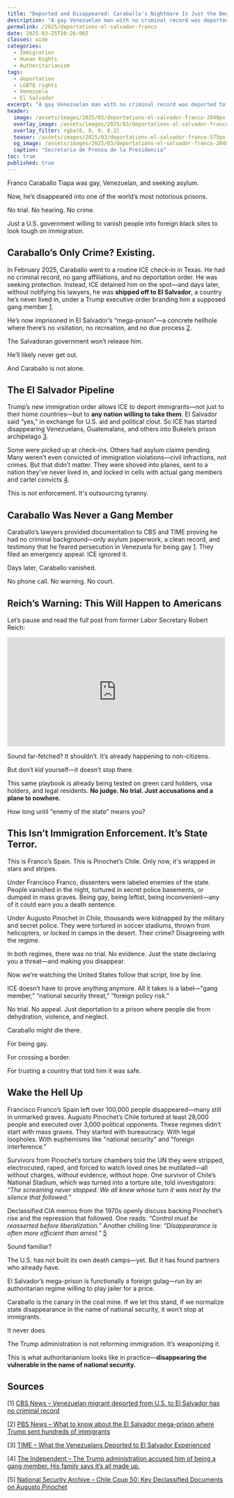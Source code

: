 ```yaml
---
title: "Deported and Disappeared: Caraballo's Nightmare Is Just the Beginning"
description: "A gay Venezuelan man with no criminal record was deported to a mega-prison in El Salvador. This isn’t law enforcement. It’s state-sanctioned cruelty. And it’s coming for citizens next."
permalink: /2025/deportations-el-salvador-franco
date: 2025-03-25T10:26:00Z
classes: wide
categories:
  - Immigration
  - Human Rights
  - Authoritarianism
tags:
  - deportation
  - LGBTQ rights
  - Venezuela
  - El Salvador
excerpt: "A gay Venezuelan man with no criminal record was deported to a mega-prison in El Salvador. This isn’t law enforcement. It’s state-sanctioned cruelty. And it’s coming for citizens next."
header:
  image: /assets/images/2025/03/deportations-el-salvador-franco-2048px.jpg
  overlay_image: /assets/images/2025/03/deportations-el-salvador-franco-2048px.jpg
  overlay_filter: rgba(0, 0, 0, 0.2)
  teaser: /assets/images/2025/03/deportations-el-salvador-franco-575px.jpg
  og_image: /assets/images/2025/03/deportations-el-salvador-franco-2048px.jpg
  caption: "Secretaria de Prensa de la Presidencia"
toc: true
published: true
---
```


Franco Caraballo Tiapa was gay, Venezuelan, and seeking asylum.

Now, he’s disappeared into one of the world’s most notorious prisons.

No trial. No hearing. No crime.

Just a U.S. government willing to vanish people into foreign black sites to look tough on immigration.

## Caraballo’s Only Crime? Existing.

In February 2025, Caraballo went to a routine ICE check-in in Texas. He had no criminal record, no gang affiliations, and no deportation order. He was seeking protection. Instead, ICE detained him on the spot—and days later, without notifying his lawyers, he was **shipped off to El Salvador**, a country he’s never lived in, under a Trump executive order branding him a supposed gang member [1](https://www.cbsnews.com/news/venezuela-migrant-deported-el-salvador-no-criminal-record/).

He’s now imprisoned in El Salvador’s “mega-prison”—a concrete hellhole where there’s no visitation, no recreation, and no due process [2](https://www.pbs.org/newshour/world/what-to-know-about-the-el-salvador-mega-prison-where-trump-sent-hundreds-of-immigrants).

The Salvadoran government won’t release him.

He’ll likely never get out.

And Caraballo is not alone.

## The El Salvador Pipeline

Trump’s new immigration order allows ICE to deport immigrants—not just to their home countries—but to **any nation willing to take them**. El Salvador said “yes,” in exchange for U.S. aid and political clout. So ICE has started disappearing Venezuelans, Guatemalans, and others into Bukele’s prison archipelago [3](https://time.com/6791883/venezuelan-deportations-el-salvador-photos/).

Some were picked up at check-ins. Others had asylum claims pending. Many weren’t even convicted of immigration violations—civil infractions, not crimes. But that didn’t matter. They were shoved into planes, sent to a nation they’ve never lived in, and locked in cells with actual gang members and cartel convicts [4](https://www.independent.co.uk/news/world/americas/us-politics/franco-caraballo-tiapa-venezuela-trump-b2505790.html).

This is not enforcement. It's outsourcing tyranny.

## Caraballo Was Never a Gang Member

Caraballo’s lawyers provided documentation to CBS and TIME proving he had no criminal background—only asylum paperwork, a clean record, and testimony that he feared persecution in Venezuela for being gay [1](https://www.cbsnews.com/news/venezuela-migrant-deported-el-salvador-no-criminal-record/). They filed an emergency appeal. ICE ignored it.

Days later, Caraballo vanished.

No phone call. No warning. No court.

## Reich’s Warning: This Will Happen to Americans

Let’s pause and read the full post from former Labor Secretary Robert Reich:

<iframe src="https://www.facebook.com/plugins/post.php?href=https%3A%2F%2Fwww.facebook.com%2FRBReich%2Fposts%2Fpfbid0YamaJnRbB1WAqC3iBQpPzaRGUqf8jzVYtj6fbQjYzdYddGGnrkg2ncWQLVLWLb2El&show_text=true&width=500" width="500" height="250" style="border:none;overflow:hidden" scrolling="no" frameborder="0" allowfullscreen="true" allow="autoplay; clipboard-write; encrypted-media; picture-in-picture; web-share"></iframe>

Sound far-fetched? It shouldn’t. It’s already happening to non-citizens.

But don’t kid yourself—it doesn’t stop there.

This same playbook is already being tested on green card holders, visa holders, and legal residents. **No judge. No trial. Just accusations and a plane to nowhere.**

How long until “enemy of the state” means you?

## This Isn’t Immigration Enforcement. It’s State Terror.

This is Franco’s Spain. This is Pinochet’s Chile. Only now, it's wrapped in stars and stripes.

Under Francisco Franco, dissenters were labeled enemies of the state. People vanished in the night, tortured in secret police basements, or dumped in mass graves. Being gay, being leftist, being inconvenient—any of it could earn you a death sentence.

Under Augusto Pinochet in Chile, thousands were kidnapped by the military and secret police. They were tortured in soccer stadiums, thrown from helicopters, or locked in camps in the desert. Their crime? Disagreeing with the regime.

In both regimes, there was no trial. No evidence. Just the state declaring you a threat—and making you disappear.

Now we’re watching the United States follow that script, line by line.

ICE doesn’t have to prove anything anymore. All it takes is a label—"gang member,” “national security threat,” “foreign policy risk.”

No trial. No appeal. Just deportation to a prison where people die from dehydration, violence, and neglect.

Caraballo might die there.

For being gay.

For crossing a border.

For trusting a country that told him it was safe.

## Wake the Hell Up

Francisco Franco’s Spain left over 100,000 people disappeared—many still in unmarked graves. Augusto Pinochet’s Chile tortured at least 28,000 people and executed over 3,000 political opponents. These regimes didn’t start with mass graves. They started with bureaucracy. With legal loopholes. With euphemisms like "national security" and "foreign interference."

Survivors from Pinochet’s torture chambers told the UN they were stripped, electrocuted, raped, and forced to watch loved ones be mutilated—all without charges, without evidence, without hope. One survivor of Chile’s National Stadium, which was turned into a torture site, told investigators: *“The screaming never stopped. We all knew whose turn it was next by the silence that followed.”*

Declassified CIA memos from the 1970s openly discuss backing Pinochet’s rise and the repression that followed. One reads: *“Control must be reasserted before liberalization.”* Another chilling line: *“Disappearance is often more efficient than arrest.”* [5](https://nsarchive.gwu.edu/briefing-book/chile/2023-09-11/chile-coup-50-key-declassified-documents-augusto-pinochet)

Sound familiar?

The U.S. has not built its own death camps—yet. But it has found partners who already have.

El Salvador’s mega-prison is functionally a foreign gulag—run by an authoritarian regime willing to play jailer for a price.

Caraballo is the canary in the coal mine. If we let this stand, if we normalize state disappearance in the name of national security, it won’t stop at immigrants.

It never does.

The Trump administration is not reforming immigration. It’s weaponizing it.

This is what authoritarianism looks like in practice—**disappearing the vulnerable in the name of national security.**

## Sources
[1] [CBS News – Venezuelan migrant deported from U.S. to El Salvador has no criminal record](https://www.cbsnews.com/news/venezuela-migrant-deported-el-salvador-no-criminal-record/)

[2] [PBS News – What to know about the El Salvador mega-prison where Trump sent hundreds of immigrants](https://www.pbs.org/newshour/world/what-to-know-about-the-el-salvador-mega-prison-where-trump-sent-hundreds-of-immigrants)

[3] [TIME – What the Venezuelans Deported to El Salvador Experienced](https://time.com/6791883/venezuelan-deportations-el-salvador-photos/)

[4] [The Independent – The Trump administration accused him of being a gang member. His family says it’s all made up.](https://www.independent.co.uk/news/world/americas/us-politics/franco-caraballo-tiapa-venezuela-trump-b2505790.html)

[5] [National Security Archive – Chile Coup 50: Key Declassified Documents on Augusto Pinochet](https://nsarchive.gwu.edu/briefing-book/chile/2023-09-11/chile-coup-50-key-declassified-documents-augusto-pinochet)